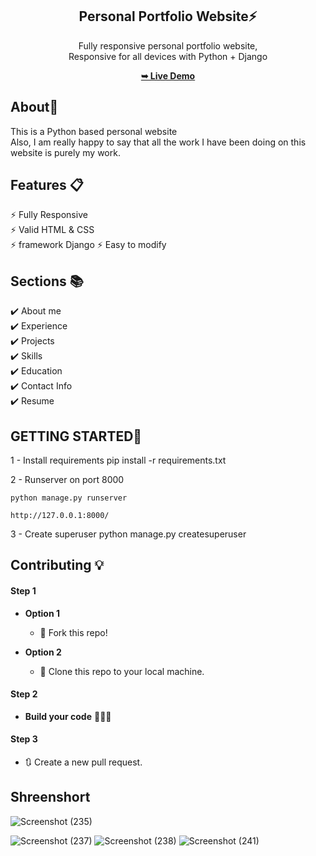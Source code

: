 <div align="center">
  
  <h2 align="center">Personal Portfolio Website⚡️</h2>

  Fully responsive personal portfolio website, <br />Responsive for all devices with Python + Django

  <a href="http://nazimnnazar.pythonanywhere.com/"><strong>➥ Live Demo</strong></a>

</div>

## About🧾
This is a Python based personal  website 
<br>
Also, I am really happy to say that all the work I have been doing on this website is purely my work.
## Features 📋
⚡️ Fully Responsive\
⚡️ Valid HTML & CSS\
⚡️ framework Django
⚡️ Easy to modify

## Sections 📚
✔️ About me\
✔️ Experience\
✔️ Projects \
✔️ Skills \
✔️ Education\
✔️ Contact Info\
✔️ Resume

##  GETTING STARTED🤖

1 - Install requirements
  pip install -r requirements.txt
 
2 - Runserver on port 8000

    python manage.py runserver
    
    http://127.0.0.1:8000/
    
3 - Create superuser
    python manage.py createsuperuser
    
## Contributing 💡
#### Step 1

- **Option 1**
    - 🍴 Fork this repo!

- **Option 2**
    - 👯 Clone this repo to your local machine.


#### Step 2

- **Build your code** 🔨🔨🔨

#### Step 3

- 🔃 Create a new pull request.

## Shreenshort
 
![Screenshot (235)](https://user-images.githubusercontent.com/112808009/200617361-f4c10611-8245-4685-a4fb-1aa1bcb6cc14.png)

![Screenshot (237)](https://user-images.githubusercontent.com/112808009/200617484-18debd3c-d325-4f3a-90c9-8742175f35a7.png)
![Screenshot (238)](https://user-images.githubusercontent.com/112808009/200617398-7c546370-40e4-42bc-bce4-bb7b6fbd0d36.png)
![Screenshot (241)](https://user-images.githubusercontent.com/112808009/200617427-e9dd4b02-8ea5-487f-8437-7b44e6e945b5.png)

